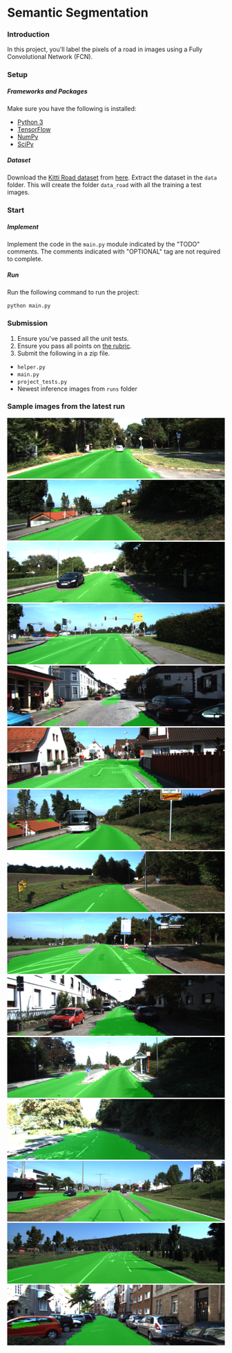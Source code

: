 # Semantic Segmentation
### Introduction
In this project, you'll label the pixels of a road in images using a Fully Convolutional Network (FCN).

### Setup
##### Frameworks and Packages
Make sure you have the following is installed:
 - [Python 3](https://www.python.org/)
 - [TensorFlow](https://www.tensorflow.org/)
 - [NumPy](http://www.numpy.org/)
 - [SciPy](https://www.scipy.org/)
##### Dataset
Download the [Kitti Road dataset](http://www.cvlibs.net/datasets/kitti/eval_road.php) from [here](http://www.cvlibs.net/download.php?file=data_road.zip).  Extract the dataset in the `data` folder.  This will create the folder `data_road` with all the training a test images.

### Start
##### Implement
Implement the code in the `main.py` module indicated by the "TODO" comments.
The comments indicated with "OPTIONAL" tag are not required to complete.
##### Run
Run the following command to run the project:
```
python main.py
```

### Submission
1. Ensure you've passed all the unit tests.
2. Ensure you pass all points on [the rubric](https://review.udacity.com/#!/rubrics/989/view).
3. Submit the following in a zip file.
 - `helper.py`
 - `main.py`
 - `project_tests.py`
 - Newest inference images from `runs` folder

### Sample images from the latest run
![png](sample_preds/um_000006.png)
![png](sample_preds/um_000031.png)
![png](sample_preds/um_000060.png)
![png](sample_preds/umm_000042.png)
![png](sample_preds/uu_000010.png)
![png](sample_preds/um_000012.png)
![png](sample_preds/um_000032.png)
![png](sample_preds/um_000085.png)
![png](sample_preds/umm_000054.png)
![png](sample_preds/uu_000011.png)
![png](sample_preds/um_000028.png)
![png](sample_preds/um_000051.png)
![png](sample_preds/umm_000017.png)
![png](sample_preds/umm_000078.png)
![png](sample_preds/uu_000096.png)